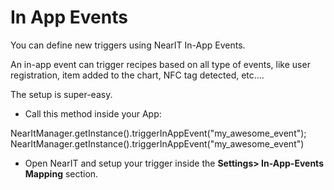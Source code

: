 # In App Events
 
You can define new triggers using NearIT In-App Events.

An in-app event can trigger recipes based on all type of events, like user registration, item added to the chart, NFC tag detected, etc....

The setup is super-easy. 

- Call this method inside your App:
<div class="code-java">
NearItManager.getInstance().triggerInAppEvent("my_awesome_event");
</div>
<div class="code-kotlin">
NearItManager.getInstance().triggerInAppEvent("my_awesome_event")
</div>


- Open NearIT and setup your trigger inside the **Settings> In-App-Events Mapping** section.